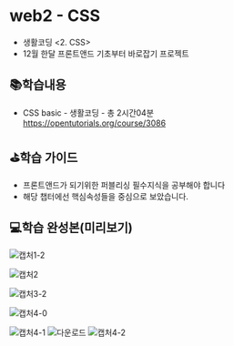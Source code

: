 # web2 - CSS
- 생활코딩 <2. CSS>
- 12월 한달 프론트앤드 기초부터 바로잡기 프로젝트

## 📚학습내용
-  CSS basic - 생활코딩 - 총 2시간04분<br>
    https://opentutorials.org/course/3086

## ⛳학습 가이드
- 프론트앤드가 되기위한 퍼블리싱 필수지식을 공부해야 합니다
- 해당 챕터에선 핵심속성들을 중심으로 보았습니다.

## 💻학습 완성본(미리보기)
![캡처1-2](https://user-images.githubusercontent.com/48710889/119211640-5ec6c600-baee-11eb-939d-34671a5de4b0.PNG)

![캡처2](https://user-images.githubusercontent.com/48710889/119211650-6ab28800-baee-11eb-823a-7225082a4da6.PNG)

![캡처3-2](https://user-images.githubusercontent.com/48710889/119211654-73a35980-baee-11eb-98ba-eac609b65e80.PNG)

![캡처4-0](https://user-images.githubusercontent.com/48710889/119211664-7d2cc180-baee-11eb-8bf4-d7c72fbff0d9.PNG)

![캡처4-1](https://user-images.githubusercontent.com/48710889/119211682-9afa2680-baee-11eb-966f-96e4e91fe253.PNG)
![다운로드](https://user-images.githubusercontent.com/48710889/119211680-9a619000-baee-11eb-965f-ac826672dc0c.png)
![캡처4-2](https://user-images.githubusercontent.com/48710889/119211683-9b92bd00-baee-11eb-9a71-023e8b65f708.PNG)